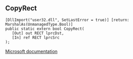 ## CopyRect

```
[DllImport("user32.dll", SetLastError = true)] [return: MarshalAs(UnmanagedType.Bool)]
public static extern bool CopyRect(
   [Out] out RECT lprcDst,
   [In] ref RECT lprcSrc
);
```

[Microsoft documentation](https://docs.microsoft.com/en-us/windows/win32/api/winuser/nf-winuser-copyrect)
